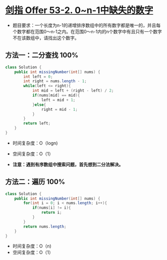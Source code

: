 # [剑指 Offer 53-2. 0~n-1中缺失的数字](https://leetcode-cn.com/problems/que-shi-de-shu-zi-lcof/)

- 题目要求：一个长度为n-1的递增排序数组中的所有数字都是唯一的，并且每个数字都在范围0～n-1之内。在范围0～n-1内的n个数字中有且只有一个数字不在该数组中，请找出这个数字。




## 方法一：二分查找 100%

```java
class Solution {
    public int missingNumber(int[] nums) {
        int left = 0;
        int right = nums.length - 1;
        while(left <= right){
            int mid = left + (right - left) / 2;
            if(nums[mid] == mid){
                left = mid + 1;
            }else{
                right = mid - 1;
            }
        }
        return left;
    }
}
```

- 时间复杂度：O（logn)
- 空间复杂度：O（1）

- **注意：遇到有序数组中搜索问题，首先想到二分法解决。**

## 方法二：遍历 100%

```java
class Solution {
    public int missingNumber(int[] nums) {
        for(int i = 0; i < nums.length; i++){
            if(nums[i] != i){
                return i;
            }
        }
        return nums.length;
    }
}
```

- 时间复杂度：O（n)
- 空间复杂度：O（1）


